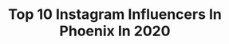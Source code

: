 ---
title: Top 10 Instagram Influencers In Phoenix In 2020
description: >-
  Find top Instagram influencers in Phoenix in 2020. Most popular hashtags: #ootd #liketkit #stayhome #springfashion.
platform: Instagram
profiles:
  - username: "puffjohnson5"
    fullname: >-
      Donovan “Puff” Johnson
    location: "United States"
    followers: 18417
    engagement: 2821
    commentsToLikes: 0.044216
    id: ck5zolsq0qu040i14hy9bsm5w
    verified: false
    hashtags: "#legacy, #nba2k20, #godisgood, #heavydreamer"
  - username: "tacchi.phoenix"
    fullname: >-
      Tacchi Phoenix©️
    location: "United States"
    followers: 12548
    engagement: 1666
    commentsToLikes: 0.169175
    id: ck6tsqapr67x60j714ow90n0d
    verified: false
    hashtags: "#thoseredbottomstho, #fashionphotography, #quarantinelife, #passionpassport"
  - username: "carmenblackwellfox10"
    fullname: >-
      Carmen Blackwell
    location: "United States"
    followers: 15906
    engagement: 1525
    commentsToLikes: 0.036304
    id: ck8w3fnrc7jq10j78vq8r43uo
    verified: true
    hashtags: "#throwback, #tbt"
  - username: "briannatraynor"
    fullname: >-
      BRIANNA
    location: "United States"
    followers: 25241
    engagement: 370
    commentsToLikes: 0.071347
    id: ck0u8zpb88qpm0i1959se94fx
    verified: false
    hashtags: "#mildcleansingoil, #seescandies, #stayhome, #quinnharper"
  - username: "brokerbabes"
    fullname: >-
      Laura & Miranda
    location: "United States"
    followers: 23398
    engagement: 971
    commentsToLikes: 0.017698
    id: ck8tap69fskcv0j78i15098b7
    verified: false
    hashtags: "#throwbackthursday, #happyhumpday, #stayhome"
  - username: "_breezybriii"
    fullname: >-
      Brianna Turner
    location: "United States"
    followers: 7778
    engagement: 1838
    commentsToLikes: 0.022398
    id: ck5cb5ufhesi80i11z29pkdp7
    verified: true
    hashtags: "#11, #employed, #11goes11, #herewegogirls"
  - username: "themaddiward"
    fullname: >-
      Maddi Ward, BSN, RN
    location: "United States"
    followers: 11669
    engagement: 586
    commentsToLikes: 0.088295
    id: ck0w5xih75x770i19saieg91y
    verified: false
    hashtags: "#hustlegrindstayhumble, #happyvalentinesday, #flattenthecurve, #worlddiabetesday"
  - username: "makennachristinexo"
    fullname: >-
      MAKENNA WILLHITE
    location: "United States"
    followers: 136499
    engagement: 179
    commentsToLikes: 0.094672
    id: ck0u6ncjm2isl0i19shvkt5gr
    verified: false
    hashtags: "#ootd, #ltkunder100, #ltksalealert, #ltkfit"
  - username: "stylesrevealed"
    fullname: >-
      SUSAN
    location: "United States"
    followers: 33695
    engagement: 330
    commentsToLikes: 0.049251
    id: ck5c23bwtwguc0i111agtwl57
    verified: false
    hashtags: "#myfirstlove, #dukeslajolla, #communalcoffee, #ournewweekendactivity"
  - username: "rated_r_for_rachel"
    fullname: >-
      Rachel Rose
    location: "United States"
    followers: 5996
    engagement: 810
    commentsToLikes: 0.072285
    id: ck5zwgbjq62t00i14fdz270qy
    verified: false
    hashtags: "#youcanhavethatw, #dirtythirty, #rescue, #tradesbabes"
---